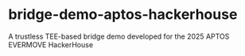 # bridge-demo-aptos-hackerhouse
A trustless TEE-based bridge demo developed for the 2025 APTOS EVERMOVE HackerHouse

